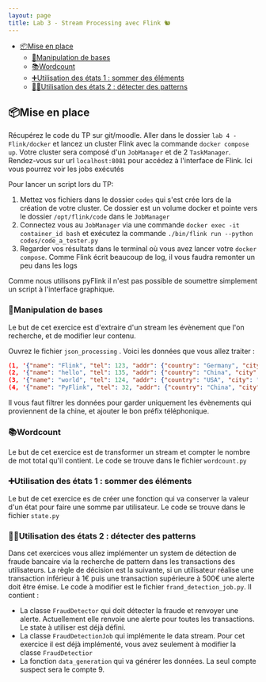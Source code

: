```yaml
---
layout: page
title: Lab 3 - Stream Processing avec Flink 🐿
---
```


- [📦Mise en place](#mise-en-place)
  - [🛴Manipulation de bases](#manipulation-de-bases)
  - [📚Wordcount](#wordcount)
  - [➕Utilisation des états 1 : sommer des éléments](#utilisation-des-états-1--sommer-des-éléments)
  - [🕵️‍♀️Utilisation des états 2 : détecter des patterns](#️️utilisation-des-états-2--détecter-des-patterns)


## 📦Mise en place

Récupérez le code du TP sur git/moodle. Aller dans le dossier `lab 4 - Flink/docker` et lancez un cluster Flink avec la commande `docker compose up`. Votre cluster sera composé d'un `JobManager` et de 2 `TaskManager`. Rendez-vous sur url `localhost:8081` pour accédez à l'interface de Flink. Ici vous pourrez voir les jobs exécutés

Pour lancer un script lors du TP:

1. Mettez vos fichiers dans le dossier `codes` qui s'est crée lors de la création de votre cluster. Ce dossier est un volume docker et pointe vers le dossier `/opt/flink/code` dans le `JobManager`
2. Connectez vous au `JobManager` via une commande `docker exec -it container_id bash` et exécutez la commande `./bin/flink run --python codes/code_a_tester.py`
3. Regarder vos résultats dans le terminal où vous avez lancer votre `docker compose`. Comme Flink écrit beaucoup de log, il vous faudra remonter un peu dans les logs

Comme nous utilisons pyFlink il n'est pas possible de soumettre simplement un script à l'interface graphique.

### 🛴Manipulation de bases

Le but de cet exercice est d'extraire d'un stream les évènement que l'on recherche, et de modifier leur contenu.

Ouvrez le fichier `json_processing` . Voici les données que vous allez traiter : 

```json
(1, '{"name": "Flink", "tel": 123, "addr": {"country": "Germany", "city": "Berlin"}}'),
(2, '{"name": "hello", "tel": 135, "addr": {"country": "China", "city": "Shanghai"}}'),
(3, '{"name": "world", "tel": 124, "addr": {"country": "USA", "city": "NewYork"}}'),
(4, '{"name": "PyFlink", "tel": 32, "addr": {"country": "China", "city": "Hangzhou"}}')
```

Il vous faut filtrer les données pour garder uniquement les évènements qui proviennent de la chine, et ajouter le bon préfix téléphonique.

### 📚Wordcount

Le but de cet exercice est de transformer un stream et compter le nombre de mot total qu'il contient. Le code se trouve dans le fichier `wordcount.py`

### ➕Utilisation des états 1 : sommer des éléments

Le but de cet exercice es de créer une fonction qui va conserver la valeur d'un état pour faire une somme par utilisateur. Le code se trouve dans le fichier `state.py`

### 🕵️‍♀️Utilisation des états 2 : détecter des patterns

Dans cet exercices vous allez implémenter un system de détection de fraude bancaire via la recherche de pattern dans les transactions des utilisateurs. La règle de décision est la suivante, si un utilisateur réalise une transaction inférieur à 1€ puis une transaction supérieure à 500€ une alerte doit être émise. Le code à modifier est le fichier `frand_detection_job.py`. Il contient :

- La classe `FraudDetector` qui doit détecter la fraude et renvoyer une alerte. Actuellement elle renvoie une alerte pour toutes les transactions. Le state à utiliser est déjà défini.
- La classe `FraudDetectionJob` qui implémente le data stream. Pour cet exercice il est déjà implémenté, vous avez seulement à modifier la classe `FraudDetectior`
- La fonction `data_generation` qui va générer les données. La seul compte suspect sera le compte 9. 